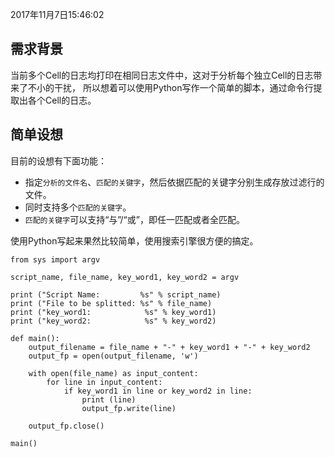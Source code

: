2017年11月7日15:46:02

## 需求背景

当前多个Cell的日志均打印在相同日志文件中，这对于分析每个独立Cell的日志带来了不小的干扰，
所以想着可以使用Python写作一个简单的脚本，通过命令行提取出各个Cell的日志。

## 简单设想

目前的设想有下面功能：

- 指定`分析的文件名`、`匹配的关键字`，然后依据匹配的关键字分别生成存放过滤行的文件。
- 同时支持多个`匹配的关键字`。
- `匹配的关键字`可以支持“与”/“或”，即任一匹配或者全匹配。

使用Python写起来果然比较简单，使用搜索引擎很方便的搞定。

```
from sys import argv

script_name, file_name, key_word1, key_word2 = argv

print ("Script Name:         %s" % script_name)
print ("File to be splitted: %s" % file_name)
print ("key_word1:            %s" % key_word1)
print ("key_word2:            %s" % key_word2)

def main():
    output_filename = file_name + "-" + key_word1 + "-" + key_word2
    output_fp = open(output_filename, 'w')

    with open(file_name) as input_content:
        for line in input_content:
            if key_word1 in line or key_word2 in line:
                print (line)
                output_fp.write(line)

    output_fp.close()

main()
```
